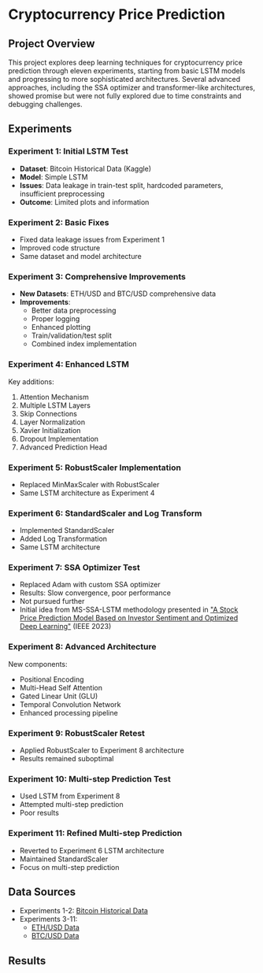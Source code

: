 # Cryptocurrency Price Prediction

## Project Overview
This project explores deep learning techniques for cryptocurrency price prediction through eleven experiments, starting from basic LSTM models and progressing to more sophisticated architectures. Several advanced approaches, including the SSA optimizer and transformer-like architectures, showed promise but were not fully explored due to time constraints and debugging challenges.

## Experiments

### Experiment 1: Initial LSTM Test
- **Dataset**: Bitcoin Historical Data (Kaggle)
- **Model**: Simple LSTM
- **Issues**: Data leakage in train-test split, hardcoded parameters, insufficient preprocessing
- **Outcome**: Limited plots and information

### Experiment 2: Basic Fixes
- Fixed data leakage issues from Experiment 1
- Improved code structure
- Same dataset and model architecture

### Experiment 3: Comprehensive Improvements
- **New Datasets**: ETH/USD and BTC/USD comprehensive data
- **Improvements**:
  - Better data preprocessing
  - Proper logging
  - Enhanced plotting
  - Train/validation/test split
  - Combined index implementation

### Experiment 4: Enhanced LSTM
Key additions:
1. Attention Mechanism
2. Multiple LSTM Layers
3. Skip Connections
4. Layer Normalization
5. Xavier Initialization
6. Dropout Implementation
7. Advanced Prediction Head

### Experiment 5: RobustScaler Implementation
- Replaced MinMaxScaler with RobustScaler
- Same LSTM architecture as Experiment 4

### Experiment 6: StandardScaler and Log Transform
- Implemented StandardScaler
- Added Log Transformation
- Same LSTM architecture

### Experiment 7: SSA Optimizer Test
- Replaced Adam with custom SSA optimizer
- Results: Slow convergence, poor performance
- Not pursued further
- Initial idea from MS-SSA-LSTM methodology presented in ["A Stock Price Prediction Model Based on Investor Sentiment and Optimized Deep Learning"](https://ieeexplore.ieee.org/document/10130578) (IEEE 2023)

### Experiment 8: Advanced Architecture
New components:
- Positional Encoding
- Multi-Head Self Attention
- Gated Linear Unit (GLU)
- Temporal Convolution Network
- Enhanced processing pipeline

### Experiment 9: RobustScaler Retest
- Applied RobustScaler to Experiment 8 architecture
- Results remained suboptimal

### Experiment 10: Multi-step Prediction Test
- Used LSTM from Experiment 8
- Attempted multi-step prediction
- Poor results

### Experiment 11: Refined Multi-step Prediction
- Reverted to Experiment 6 LSTM architecture
- Maintained StandardScaler
- Focus on multi-step prediction

## Data Sources
- Experiments 1-2: [Bitcoin Historical Data](https://www.kaggle.com/datasets/mczielinski/bitcoin-historical-data)
- Experiments 3-11: 
  - [ETH/USD Data](https://www.kaggle.com/datasets/imranbukhari/comprehensive-ethusd-1m-data)
  - [BTC/USD Data](https://www.kaggle.com/datasets/imranbukhari/comprehensive-btcusd-1m-data)

## Results
